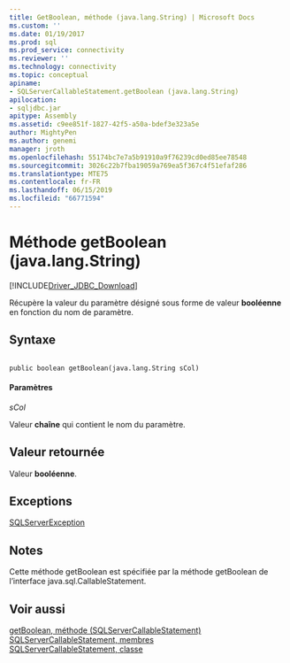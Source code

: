 ```yaml
---
title: GetBoolean, méthode (java.lang.String) | Microsoft Docs
ms.custom: ''
ms.date: 01/19/2017
ms.prod: sql
ms.prod_service: connectivity
ms.reviewer: ''
ms.technology: connectivity
ms.topic: conceptual
apiname:
- SQLServerCallableStatement.getBoolean (java.lang.String)
apilocation:
- sqljdbc.jar
apitype: Assembly
ms.assetid: c9ee851f-1827-42f5-a50a-bdef3e323a5e
author: MightyPen
ms.author: genemi
manager: jroth
ms.openlocfilehash: 55174bc7e7a5b91910a9f76239cd0ed85ee78548
ms.sourcegitcommit: 3026c22b7fba19059a769ea5f367c4f51efaf286
ms.translationtype: MTE75
ms.contentlocale: fr-FR
ms.lasthandoff: 06/15/2019
ms.locfileid: "66771594"
---
```

# <a name="getboolean-method-javalangstring"></a>Méthode getBoolean (java.lang.String)
[!INCLUDE[Driver_JDBC_Download](../../../includes/driver_jdbc_download.md)]

  Récupère la valeur du paramètre désigné sous forme de valeur **booléenne** en fonction du nom de paramètre.  
  
## <a name="syntax"></a>Syntaxe  
  
```  
  
public boolean getBoolean(java.lang.String sCol)  
```  
  
#### <a name="parameters"></a>Paramètres  
 *sCol*  
  
 Valeur **chaîne** qui contient le nom du paramètre.  
  
## <a name="return-value"></a>Valeur retournée  
 Valeur **booléenne**.  
  
## <a name="exceptions"></a>Exceptions  
 [SQLServerException](../../../connect/jdbc/reference/sqlserverexception-class.md)  
  
## <a name="remarks"></a>Notes  
 Cette méthode getBoolean est spécifiée par la méthode getBoolean de l’interface java.sql.CallableStatement.  
  
## <a name="see-also"></a>Voir aussi  
 [getBoolean, méthode &#40;SQLServerCallableStatement&#41;](../../../connect/jdbc/reference/getboolean-method-sqlservercallablestatement.md)   
 [SQLServerCallableStatement, membres](../../../connect/jdbc/reference/sqlservercallablestatement-members.md)   
 [SQLServerCallableStatement, classe](../../../connect/jdbc/reference/sqlservercallablestatement-class.md)  
  
  
